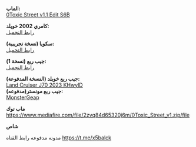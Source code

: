 **الماب:**  
[0Toxic Street v1.1 Edit S6B](https://www.mediafire.com/file/01hxc74s29uhkhb/0Toxic_Street_v1_1_edit_S6B.zip/file)  

**كامري 2002 خويلد:**  
[رابط التحميل](https://modsfire.com/1r1k5tQv0HAECd7)  

**سكويا (نسخة تجريبية):**  
[رابط التحميل](https://modsfire.com/mgWhU2pFt3Bfm5i)  

**جيب ربع (نسخة 1):**  
[رابط التحميل](https://modsfire.com/YfhEN8Whfdq64Nm)  

**جيب ربع خويلد (النسخة المدفوعة):**  
[Land Cruiser J70 2023 KHwylD](https://sharemods.com/p5288k2dgc9j/Land_Cruiser_j70_2023_KHwylD.zip.html)  
**جيب ربع مونستر(مدفوعه):**  
[MonsterGeap](https://www.dropbox.com/scl/fi/b6rosv4tp47sulz37xp8y/monster_j70.zip?rlkey=glx5eplulfkcms11x6lms9tg6&st=ukffnyxy&dl=1)

**ماب توك**
https://www.mediafire.com/file/2zvq84d65320j6m/0Toxic_Street_v1.zip/file

**شاص**


مدونه مدفوعه رابط القناه https://t.me/x5balck
